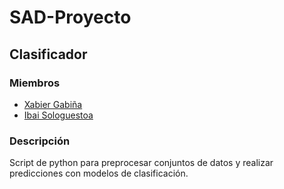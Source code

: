 <!-- markdownlint-disable MD024 -->
# SAD-Proyecto

## Clasificador

### Miembros

- [Xabier Gabiña](https://github.comn/Xabierland)
- [Ibai Sologuestoa](https://github.com/IbaiS94)

### Descripción

Script de python para preprocesar conjuntos de datos y realizar predicciones con modelos de clasificación.
